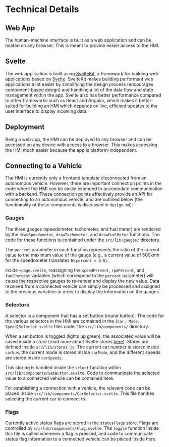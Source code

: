 # Technical Details

## Web App

The human-machine interface is built as a web application and can be hosted on any browser. This is meant to provide easier access to the HMI. 

## Svelte

The web application is built using [SvelteKit](https://kit.svelte.dev/docs/introduction), a framework for building web applications based on [Svelte](https://svelte.dev/). SvelteKit makes building performant web applications a lot easier by simplifying the design process (encourages component-based design) and handling a lot of the data flow and state management within the app. Svelte also has better performance compared to other frameworks such as React and Angular, which makes it better-suited for building an HMI which depends on live, efficient updates to the user interface to display incoming data.

## Deployment

Being a web app, the HMI can be deployed to any browser and can be accessed on any device with access to a browser. This makes accessing the HMI much easier because the app is platform-independent. 

## Connecting to a Vehicle

The HMI is currently only a frontend template disconnected from an autonomous vehicle. However, there are important connection points in the code where the HMI can be easily extended to accomodate communication with a backend. These connection points effectively provide an API for connecting to an autonomous vehicle, and are outlined below (the functionality of these components is discussed in `design.md`):

### Gauges

The three gauges (speedometer, tachometer, and fuel meter) are rendered by the `drawSpeedometer`, `drawTachometer`, and `drawFuelMeter` functions. The code for these functions is contained under the `src/lib/gauges/` directory. 

The `percent` parameter in each function represents the ratio of the current value to the maximum value of the gauge (e.g., a current value of 500kmh for the speedometer translates to `percent = 0.5`).  

Inside `+page.svelte`, reassigning the `speedPercent`, `rpmPercent`, and `fuelPercent` variables (which correspond to the `percent` parameter) will cause the respective gauges to re-render and display the new value. Data received from a connected vehicle can simply be processed and assigned to the previous variables in order to display the information on the gauges. 

### Selectors

A selector is a component that has a set button (round button). The code for the various selectors in the HMI are contained in the `{Car, Mode, Speed}Selector.svelte` files under the `src/lib/components/` directory. 

When a set button is toggled (lights up green), the associated value will be saved inside a store (read more about Svelte stores [here](https://svelte.dev/tutorial/writable-stores)). Stores are defined inside `src/lib/stores.js`. The current car number is stored inside `carNum`, the current mode is stored inside `carMode`, and the different speeds are stored inside `carSpeeds`. 

This storing is handled inside the `select` function within `src/lib/components/SetButton.svelte`. Code to communicate the selected value to a connected vehicle can be contained here. 

For establishing a connection with a vehicle, the relevant code can be placed inside `src/lib/components/CarSelector.svelte`. This file handles selecting the current car to connect to.

### Flags

Currently active status flags are stored in the `statusFlags` store. Flags are controlled by `src/lib/components/Flag.svelte`. The `toggle` function inside this file is called whenever a flag is pressed, and code to communicate status flag information to a connected vehicle can be placed inside here.
